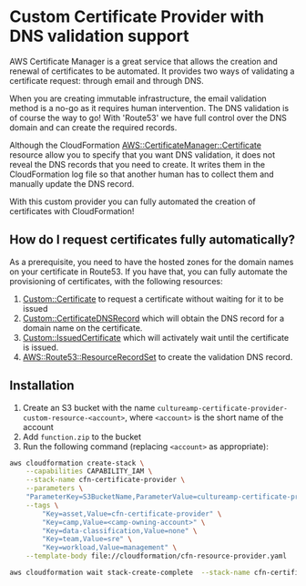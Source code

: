 # Custom Certificate Provider with DNS validation support
AWS Certificate Manager is a great service that allows the creation and renewal of certificates
to be automated. It provides two ways of validating a certificate request: through email and through DNS.

When you are creating immutable infrastructure, the email validation method is a no-go as it requires
human intervention. The DNS validation is of course the way to go! With 'Route53' we have full
control over the DNS domain and can create the required records.

Although the CloudFormation [AWS::CertificateManager::Certificate](https://docs.aws.amazon.com/AWSCloudFormation/latest/UserGuide/aws-resource-certificatemanager-certificate.html) resource allow you to specify that you want DNS validation, it does not
reveal the DNS records that you need to create. It writes them in the CloudFormation log
file so that another human has to collect them and manually update the DNS record.

With this custom provider you can fully automated the creation of certificates with CloudFormation!


## How do I request certificates fully automatically?

As a prerequisite, you need to have the hosted zones for the domain names on your certificate in Route53. If you have that,
you can fully automate the provisioning of certificates, with the following resources:

1. [Custom::Certificate](docs/Certificate.md) to request a certificate without waiting for it to be issued
3. [Custom::CertificateDNSRecord](docs/CertificateDNSRecord) which will obtain the DNS record for a domain name on the certificate.
3. [Custom::IssuedCertificate](docs/IssuedCertificate.md) which will activately wait until the certificate is issued.
4. [AWS::Route53::ResourceRecordSet](https://docs.aws.amazon.com/Route53/latest/APIReference/API_ResourceRecordSet.html) to create the validation DNS record.


## Installation

1. Create an S3 bucket with the name `cultureamp-certificate-provider-custom-resource-<account>`, where `<account>` is the short name of the account
2. Add `function.zip` to the bucket
3. Run the following command (replacing `<account>` as appropriate):

```sh
aws cloudformation create-stack \
    --capabilities CAPABILITY_IAM \
    --stack-name cfn-certificate-provider \
    --parameters \
    "ParameterKey=S3BucketName,ParameterValue=cultureamp-certificate-provider-custom-resource-<account>" \
    --tags \
        "Key=asset,Value=cfn-certificate-provider" \
        "Key=camp,Value=<camp-owning-account>" \
        "Key=data-classification,Value=none" \
        "Key=team,Value=sre" \
        "Key=workload,Value=management" \
    --template-body file://cloudformation/cfn-resource-provider.yaml

aws cloudformation wait stack-create-complete  --stack-name cfn-certificate-provider
```
